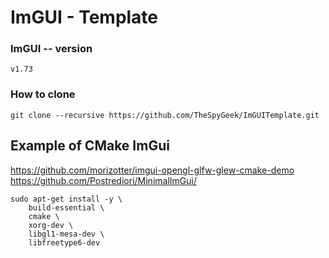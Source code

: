 # ImGUI - Template


### ImGUI -- version

```v1.73```

### How to clone

```git clone --recursive https://github.com/TheSpyGeek/ImGUITemplate.git```



## Example of CMake ImGui

https://github.com/morizotter/imgui-opengl-glfw-glew-cmake-demo
https://github.com/Postrediori/MinimalImGui/

```
sudo apt-get install -y \
    build-essential \
    cmake \
    xorg-dev \
    libgl1-mesa-dev \
    libfreetype6-dev
```